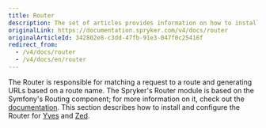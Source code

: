 ```yaml
---
title: Router
description: The set of articles provides information on how to install and configure Router for Yves and Zed.
originalLink: https://documentation.spryker.com/v4/docs/router
originalArticleId: 342802e8-c3dd-47fb-91e3-047f0c25416f
redirect_from:
  - /v4/docs/router
  - /v4/docs/en/router
---
```


The Router is responsible for matching a request to a route and generating URLs based on a route name. The Spryker's Router module is based on the Symfony's Routing component; for more information on it, check out the [documentation](https://symfony.com/doc/current/routing.html). This section describes how to install and configure the Router for [Yves](https://documentation.spryker.com/v4/docs/router-yves-201907) and [Zed](https://documentation.spryker.com/v4/docs/router-zed-201907).
